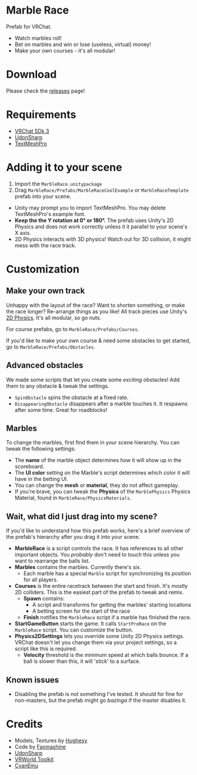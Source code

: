 # Marble Race
Prefab for VRChat.

- Watch marbles roll!
- Bet on marbles and win or lose (useless, virtual) money!
- Make your own courses - it's all modular!

# Download
Please check the [releases](https://github.com/daalta/MarbleRace/releases) page!

# Requirements
- [VRChat SDk 3](https://docs.vrchat.com/docs/setting-up-the-sdk)
- [UdonSharp](github.com/MerlinVR)
- [TextMeshPro](https://docs.unity3d.com/Packages/com.unity.textmeshpro@1.3/manual/index.html)

# Adding it to your scene
1. Import the `MarbleRace.unitypackage`
2. Drag `MarbleRace/Prefabs/MarbleRaceCoolExample` or `MarbleRaceTemplate` prefab into your scene.
  - Unity may prompt you to import TextMeshPro. You may delete TextMeshPro's example font.
  - **Keep the the Y rotation at 0° or 180°.** The prefab uses Unity's 2D Physics and does not work correctly unless it it parallel to your scene's X axis.
  - 2D Physics interacts with 3D physics! Watch out for 3D collision, it might mess with the race track.

# Customization
## Make your own track

Unhappy with the layout of the race? Want to shorten something, or make the race longer? Re-arrange things as you like! All track pieces use Unity's [2D Physics](https://learn.unity.com/tutorial/2d-physics). It's all modular, so go nuts.

For course prefabs, go to `MarbleRace/Prefabs/Courses`.

If you'd like to make your own course & need some obstacles to get started, go to `MarbleRace/Prefabs/Obstacles`.

## Advanced obstacles

We made some scripts that let you create some *exciting* obstacles! Add them to any obstacle & tweak the settings.

- `SpinObstacle` spins the obstacle at a fixed rate.
- `DisappearingObstacle` disappears after a marble touches it. It respawns after some time. Great for roadblocks!

## Marbles
To change the marbles, first find them in your scene hierarchy. You can tweak the following settings:
- The **name** of the marble object determines how it will show up in the scoreboard.
- The **UI color** setting on the Marble's script determines which color it will have in the betting UI.
- You can change the **mesh** or **material**, they do not affect gameplay.
- If you're brave, you can tweak the **Physics** of the `MarblePhysics` Physics Material, found in `MarbleRace/PhysicsMaterials`.

## Wait, what did I just drag into my scene?
If you'd like to understand how this prefab works, here's a brief overview of the prefab's hierarchy after you drag it into your scene.
- **MarbleRace** is a script controls the race. It has references to all other important objects. You *probably* don't need to touch this unless you want to rearrange the balls list.
- **Marbles** contains the marbles. Currently there's six.
  - Each marble has a special `Marble` script for synchronizing its position for all players.
- **Courses** is the entire racetrack between the start and finish. It's mostly 2D colliders. This is the easiest part of the prefab to tweak and remix.
  - **Spawn** contains:
    - A script and transforms for getting the marbles' starting locations
    - A betting screen for the start of the race
  - **Finish** notifies the `MarbleRace` script if a marble has finished the race. 
- **StartGameButton** starts the game. It calls `StartPreRace` on the `MarbleRace` script. You can customize the button.
- **Physics2DSettings** lets you override some Unity 2D Physics settings. VRChat doesn't let you change them via your project settings, so a script like this is required.
  - **Velocity** threshold is the minimum speed at which balls bounce. If a ball is slower than this, it will 'stick' to a surface. 

## Known issues
- Disabling the prefab is not something I've tested. It should for fine for non-masters, but the prefab might go *bazinga* if the master disables it.

# Credits
- Models, Textures by [Hughesy](https://twitter.com/lachie_hughes)
- Code by [Faxmashine](twitter.com/faxmashine)
- [UdonSharp](github.com/MerlinVR)
- [VRWorld Toolkit](github.com/oneVR)
- [CyanEmu](github.com/cyanLaser)
